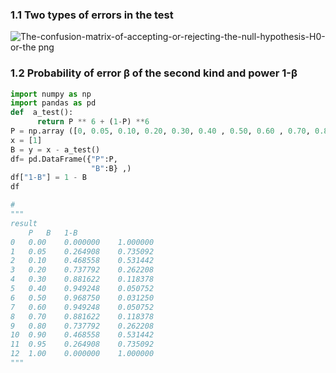 
### 1.1 Two types of errors in the test

![The-confusion-matrix-of-accepting-or-rejecting-the-null-hypothesis-H0-or-the png](https://user-images.githubusercontent.com/54937248/71641025-6eb2ef80-2cd8-11ea-988f-0b7afe758802.jpeg)

### 1.2 Probability of error β of the second kind and power 1-β

```python
import numpy as np
import pandas as pd
def  a_test():
      return P ** 6 + (1-P) **6 
P = np.array ([0, 0.05, 0.10, 0.20, 0.30, 0.40 , 0.50, 0.60 , 0.70, 0.80 , 0.90, 0.95, 1.00])
x = [1]
B = y = x - a_test()
df= pd.DataFrame({"P":P,
                  "B":B} ,)
df["1-B"] = 1 - B
df

# 
"""
result
	P	B	1-B
0	0.00	0.000000	1.000000
1	0.05	0.264908	0.735092
2	0.10	0.468558	0.531442
3	0.20	0.737792	0.262208
4	0.30	0.881622	0.118378
5	0.40	0.949248	0.050752
6	0.50	0.968750	0.031250
7	0.60	0.949248	0.050752
8	0.70	0.881622	0.118378
9	0.80	0.737792	0.262208
10	0.90	0.468558	0.531442
11	0.95	0.264908	0.735092
12	1.00	0.000000	1.000000
"""
```

